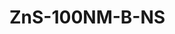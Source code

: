 # ZnS-100NM-B-NS
<a name="material" />
<script type="application/ld+json">

  {
    "@context": "https://schema.org/",
    "@type": "ChemicalSubstance",
    "http://purl.org/dc/terms/conformsTo":
      {
        "@type": "CreativeWork",
        "@id": "https://bioschemas.org/profiles/ChemicalSubstance/0.4-RELEASE/"
      },
    "@id": "https://egonw.github.io/nanowiki/nanowiki508.html#material",
    "name": "ZnS-100NM-B-NS",
    "sameAs: "http://127.0.0.1/mediawiki/index.php/Special:URIResolver/ZnS-2D100NM-2DB-2DNS"
  }
</script>

